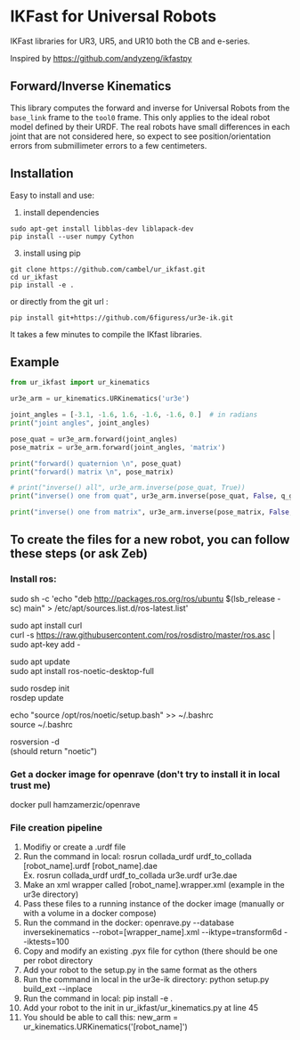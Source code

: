# IKFast for Universal Robots

IKFast libraries for UR3, UR5, and UR10 both the CB and e-series.

Inspired by https://github.com/andyzeng/ikfastpy

## Forward/Inverse Kinematics
This library computes the forward and inverse for Universal Robots from the `base_link` frame to the `tool0` frame. 
This only applies to the ideal robot model defined by their URDF. The real robots have small differences in each joint that are not considered here, so expect to see position/orientation errors from submillimeter errors to a few centimeters.

## Installation
Easy to install and use:
1. install dependencies
```shell
sudo apt-get install libblas-dev liblapack-dev
pip install --user numpy Cython
```

3. install using pip </br>

```shell
git clone https://github.com/cambel/ur_ikfast.git
cd ur_ikfast
pip install -e .
```

or directly from the git url :

```shell
pip install git+https://github.com/6figuress/ur3e-ik.git
```


It takes a few minutes to compile the IKfast libraries.

## Example
```python
from ur_ikfast import ur_kinematics

ur3e_arm = ur_kinematics.URKinematics('ur3e')

joint_angles = [-3.1, -1.6, 1.6, -1.6, -1.6, 0.]  # in radians
print("joint angles", joint_angles)

pose_quat = ur3e_arm.forward(joint_angles)
pose_matrix = ur3e_arm.forward(joint_angles, 'matrix')

print("forward() quaternion \n", pose_quat)
print("forward() matrix \n", pose_matrix)

# print("inverse() all", ur3e_arm.inverse(pose_quat, True))
print("inverse() one from quat", ur3e_arm.inverse(pose_quat, False, q_guess=joint_angles))

print("inverse() one from matrix", ur3e_arm.inverse(pose_matrix, False, q_guess=joint_angles))
```

## To create the files for a new robot, you can follow these steps (or ask Zeb)

### Install ros:
sudo sh -c 'echo "deb http://packages.ros.org/ros/ubuntu $(lsb_release -sc) main" > /etc/apt/sources.list.d/ros-latest.list'

sudo apt install curl\
curl -s https://raw.githubusercontent.com/ros/rosdistro/master/ros.asc | sudo apt-key add -

sudo apt update\
sudo apt install ros-noetic-desktop-full

sudo rosdep init\
rosdep update

echo "source /opt/ros/noetic/setup.bash" >> ~/.bashrc\
source ~/.bashrc

rosversion -d \
(should return "noetic")


### Get a docker image for openrave (don't try to install it in local trust me)
docker pull hamzamerzic/openrave


### File creation pipeline
1. Modifiy or create a .urdf file
2. Run the command in local: rosrun collada_urdf urdf_to_collada [robot_name].urdf [robot_name].dae \
Ex. rosrun collada_urdf urdf_to_collada ur3e.urdf ur3e.dae
3. Make an xml wrapper called [robot_name].wrapper.xml (example in the ur3e directory)
4. Pass these files to a running instance of the docker image (manually or with a volume in a docker compose)
5. Run the command in the docker: openrave.py --database inversekinematics --robot=[wrapper_name].xml --iktype=transform6d --iktests=100
6. Copy and modify an existing .pyx file for cython (there should be one per robot directory
7. Add your robot to the setup.py in the same format as the others
8. Run the command in local in the ur3e-ik directory: python setup.py build_ext --inplace
9. Run the command in local: pip install -e .
10. Add your robot to the init in ur_ikfast/ur_kinematics.py at line 45
11. You should be able to call this: new_arm = ur_kinematics.URKinematics('[robot_name]')
